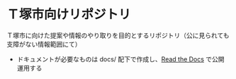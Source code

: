 # Ｔ塚市向けリポジトリ
Ｔ塚市に向けた提案や情報のやり取りを目的とするリポジトリ（公に見られても支障がない情報範囲にて）

- ドキュメントが必要なものは docs/ 配下で作成し、[Read the Docs](http://tzuka.readthedocs.io/) で公開運用する

